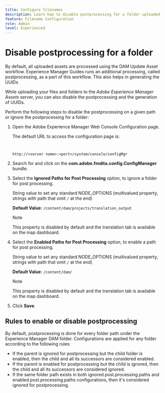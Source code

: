 ```yaml
---
title: Configure filenames
description: Learn how to disable postprocessing for a folder uploaded to Adobe Experience Manager Assets
feature: Filename Configuration
role: Admin
level: Experienced
---
```


# Disable postprocessing for a folder 

By default, all uploaded assets are processed using the DAM Update Asset workflow. Experience Manager Guides runs an additional processing, called postprocessing, as a part of this workflow. This also helps in generating the UUIDs

While uploading your files and folders to the *Adobe Experience Manager Assets* server, you can also disable the postprocessing and the generation of UUIDs. 


Perform the following steps to disable the postprocessing on a given path or ignore the postprocessing for a folder:


1.  Open the Adobe Experience Manager Web Console Configuration page.

    The default URL to access the configuration page is:

    ```http


    http://<server name>:<port>/system/console/configMgr
    ```

1.  Search for and click on the **com.adobe.fmdita.config.ConfigManager** bundle.

1.  Select the **Ignored Paths for Post Processing** option, to ignore a folder for post processing.

    String value to set any standard NODE_OPTIONS (multivalued property, strings with path that omit `/` at the end)

    **Default Value**: `/content/dam/projects/translation_output`

    >[!NOTE]
    >
    > This property is disabled by default and the translation tab is available on the map dashboard.
 
1. Select the **Enabled Paths for Post Processing** option, to enable a path for post processing.

    String value to set any standard NODE_OPTIONS (multivalued property, strings with path that omit `/` at the end)

    **Default Value**: `/content/dam/`

    >[!NOTE]
    >
    > This property is disabled by default and the translation tab is available on the map dashboard.


1.  Click **Save**.



## Rules to enable or disable postprocessing 

By default, postprocessing is done for every folder path under the Experience Manager DAM folder. Configurations are applied for any folder according to the following rules: 

* If the parent is ignored for postprocessing but the child folder is enabled, then the child and all its successors are considered enabled.
* If the parent is enabled for postprocessing but the child is ignored, then the child and all its successors are considered ignored.
* If the same folder path exists in both ignored.post.processing.paths and enabled.post.processing.paths configurations, then it's considered ignored for postprocessing.
